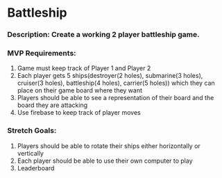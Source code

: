 # Battleship
### Description:  Create a working 2 player battleship game.

### MVP Requirements:
1.  Game must keep track of Player 1 and Player 2
1.  Each player gets 5 ships(destroyer(2 holes), submarine(3 holes), cruiser(3 holes), battleship(4 holes), carrier(5 holes)) which they can place on their game board where they want
1.  Players should be able to see a representation of their board and the board they are attacking
1.  Use firebase to keep track of player moves

### Stretch Goals:
1.  Players should be able to rotate their ships either horizontally or vertically
1.  Each player should be able to use their own computer to play
1.  Leaderboard